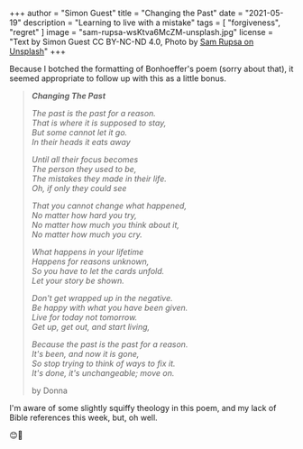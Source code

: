 +++
author = "Simon Guest"
title = "Changing the Past"
date = "2021-05-19"
description = "Learning to live with a mistake"
tags = [ "forgiveness", "regret" ]
image = "sam-rupsa-wsKtva6McZM-unsplash.jpg"
license = "Text by Simon Guest CC BY-NC-ND 4.0, Photo by [Sam Rupsa on Unsplash](https://unsplash.com/photos/wsKtva6McZM)"
+++

Because I botched the formatting of Bonhoeffer's poem (sorry about that), it seemed appropriate to follow up with this as a little bonus.

> ***Changing The Past***  
>
> *The past is the past for a reason.*  
> *That is where it is supposed to stay,*  
> *But some cannot let it go.*  
> *In their heads it eats away*  
>
> *Until all their focus becomes*  
> *The person they used to be,*  
> *The mistakes they made in their life.*  
> *Oh, if only they could see*  
>
> *That you cannot change what happened,*  
> *No matter how hard you try,*  
> *No matter how much you think about it,*  
> *No matter how much you cry.*  
>
> *What happens in your lifetime*  
> *Happens for reasons unknown,*  
> *So you have to let the cards unfold.*  
> *Let your story be shown.*  
>
> *Don't get wrapped up in the negative.*  
> *Be happy with what you have been given.*  
> *Live for today not tomorrow.*  
> *Get up, get out, and start living,*  
>
> *Because the past is the past for a reason.*  
> *It's been, and now it is gone,*  
> *So stop trying to think of ways to fix it.*  
> *It's done, it's unchangeable; move on.*  
>
> by Donna

I'm aware of some slightly squiffy theology in this poem, and my lack of Bible references this week, but, oh well.

😊🙏
